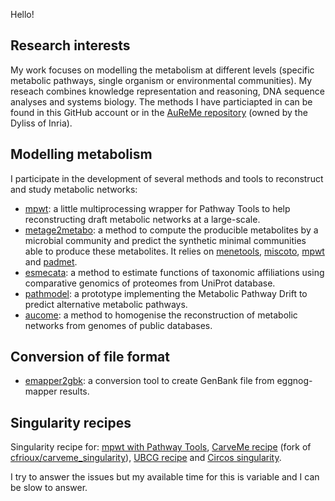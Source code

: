 Hello!

## Research interests

My work focuses on modelling the metabolism at different levels (specific metabolic pathways, single organism or environmental communities). My reseach combines knowledge representation and reasoning, DNA sequence analyses and systems biology. The methods I have particiapted in can be found in this GitHub account or in the [AuReMe repository](https://github.com/AuReMe) (owned by the Dyliss of Inria).

## Modelling metabolism

I participate in the development of several methods and tools to reconstruct and study metabolic networks:

- [mpwt](https://github.com/AuReMe/mpwt): a little multiprocessing wrapper for Pathway Tools to help reconstructing draft metabolic networks at a large-scale.
- [metage2metabo](https://github.com/AuReMe/metage2metabo): a method to compute the producible metabolites by a microbial community and predict the synthetic minimal communities able to produce these metabolites. It relies on [menetools](https://github.com/cfrioux/MeneTools), [miscoto](https://github.com/cfrioux/miscoto), [mpwt](https://github.com/AuReMe/mpwt) and [padmet](https://github.com/AuReMe/padmet).
- [esmecata](https://github.com/AuReMe/esmecata): a method to estimate functions of taxonomic affiliations using comparative genomics of proteomes from UniProt database.
- [pathmodel](https://github.com/pathmodel/pathmodel): a prototype implementing the Metabolic Pathway Drift to predict alternative metabolic pathways.
- [aucome](https://github.com/AuReMe/aucome): a method to homogenise the reconstruction of metabolic networks from genomes of public databases.

## Conversion of file format

- [emapper2gbk](https://github.com/AuReMe/emapper2gbk): a conversion tool to create GenBank file from eggnog-mapper results.

## Singularity recipes

Singularity recipe for: [mpwt with Pathway Tools](https://github.com/AuReMe/mpwt-singularity), [CarveMe recipe](https://github.com/ArnaudBelcour/carveme_singularity) (fork of [cfrioux/carveme_singularity](https://github.com/cfrioux/carveme_singularity)), [UBCG recipe](https://github.com/ArnaudBelcour/singularity_ubcg) and [Circos singularity](https://github.com/ArnaudBelcour/circos-singularity).

I try to answer the issues but my available time for this is variable and I can be slow to answer.

